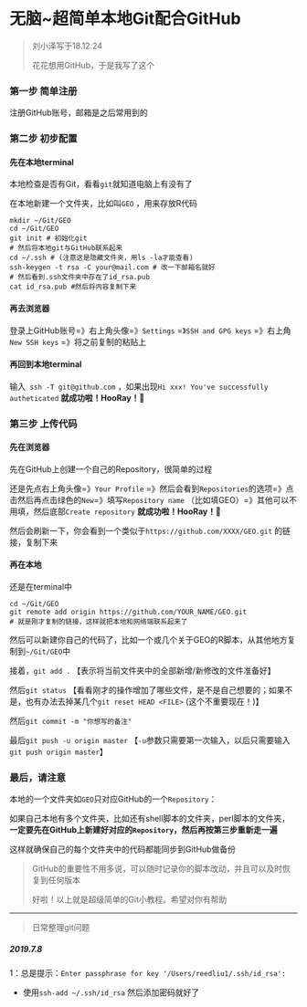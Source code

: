 # 无脑~超简单本地Git配合GitHub

> 刘小泽写于18.12.24
>
> 花花想用GitHub，于是我写了这个

### 第一步 简单注册

注册GitHub账号，邮箱是之后常用到的

### 第二步 初步配置

#### 先在本地terminal

本地检查是否有Git，看看`git`就知道电脑上有没有了

在本地新建一个文件夹，比如叫`GEO` ，用来存放R代码

```shell
mkdir ~/Git/GEO
cd ~/Git/GEO
git init # 初始化git
# 然后将本地git与GitHub联系起来
cd ~/.ssh # (注意这是隐藏文件夹，用ls -la才能查看)
ssh-keygen -t rsa -C your@mail.com # 改一下邮箱名就好
# 然后看到.ssh文件夹中存在了id_rsa.pub
cat id_rsa.pub #然后将内容复制下来
```

#### 再去浏览器

登录上GitHub账号=》右上角头像=》`Settings` =》`SSH and GPG keys` =》右上角`New SSH keys` =》将之前复制的粘贴上

#### 再回到本地terminal

输入` ssh -T git@github.com` ，如果出现`Hi xxx! You've successfully autheticated` **就成功啦！HooRay！🥰**

### 第三步 上传代码

#### 先在浏览器

先在GitHub上创建一个自己的Repository，很简单的过程

还是先点右上角头像=》`Your Profile` =》然后会看到`Repositories`的选项=》点击然后再点击绿色的`New`=》填写`Repository name` （比如填GEO）=》其他可以不用填，然后底部`Create repository` **就成功啦！HooRay！**🥰

然后会刷新一下，你会看到一个类似于`https://github.com/XXXX/GEO.git` 的链接，复制下来

#### 再在本地

还是在terminal中

```shell
cd ~/Git/GEO
git remote add origin https://github.com/YOUR_NAME/GEO.git 
# 就是刚才复制的链接，这样就把本地和网络端联系起来了
```

然后可以新建你自己的代码了，比如一个或几个关于GEO的R脚本，从其他地方复制到`~/Git/GEO`中

接着，`git add .` 【表示将当前文件夹中的全部新增/新修改的文件准备好】

然后`git status` 【看看刚才的操作增加了哪些文件，是不是自己想要的；如果不是，也有办法去掉某几个`git reset HEAD <FILE>` (这个不重要现在！)】 

然后`git commit -m "你想写的备注"` 

最后`git push -u origin master` 【`-u`参数只需要第一次输入，以后只需要输入`git push origin master`】

### 最后，请注意

本地的一个文件夹如`GEO`只对应GitHub的一个`Repository`：

如果自己本地有多个文件夹，比如还有shell脚本的文件夹，perl脚本的文件夹，**一定要先在GitHub上新建好对应的`Repository`，然后再按第三步重新走一遍**

这样就确保自己的每个文件夹中的代码都能同步到GitHub做备份

>GitHub的重要性不用多说，可以随时记录你的脚本改动，并且可以及时恢复到任何版本
>
>好啦！以上就是超级简单的Git小教程。希望对你有帮助



---

> 日常整理git问题

##### 2019.7.8

1：总是提示：`Enter passphrase for key '/Users/reedliu1/.ssh/id_rsa':`

- 使用`ssh-add ~/.ssh/id_rsa` 然后添加密码就好了

